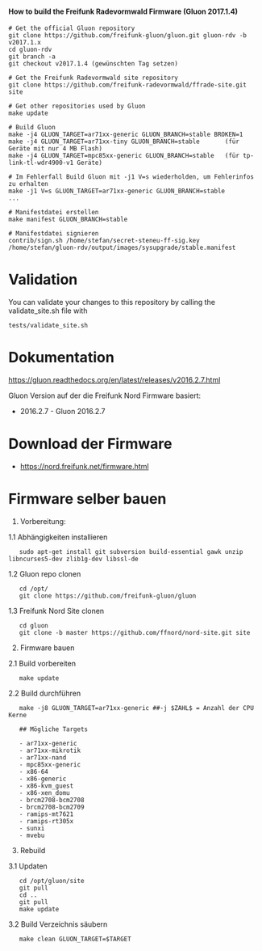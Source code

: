 #### How to build the Freifunk Radevormwald Firmware (Gluon 2017.1.4)
    
    # Get the official Gluon repository
    git clone https://github.com/freifunk-gluon/gluon.git gluon-rdv -b v2017.1.x
    cd gluon-rdv
    git branch -a 
    git checkout v2017.1.4 (gewünschten Tag setzen)
    
    # Get the Freifunk Radevormwald site repository
    git clone https://github.com/freifunk-radevormwald/ffrade-site.git site
    
    # Get other repositories used by Gluon
    make update
    
    # Build Gluon
    make -j4 GLUON_TARGET=ar71xx-generic GLUON_BRANCH=stable BROKEN=1
    make -j4 GLUON_TARGET=ar71xx-tiny GLUON_BRANCH=stable       (für Geräte mit nur 4 MB Flash) 
    make -j4 GLUON_TARGET=mpc85xx-generic GLUON_BRANCH=stable   (für tp-link-tl-wdr4900-v1 Geräte)
    
    # Im Fehlerfall Build Gluon mit -j1 V=s wiederholden, um Fehlerinfos zu erhalten
    make -j1 V=s GLUON_TARGET=ar71xx-generic GLUON_BRANCH=stable
    ... 
    
    # Manifestdatei erstellen
    make manifest GLUON_BRANCH=stable
    
    # Manifestdatei signieren
    contrib/sign.sh /home/stefan/secret-steneu-ff-sig.key /home/stefan/gluon-rdv/output/images/sysupgrade/stable.manifest
    
# Validation

You can validate your changes to this repository by calling the validate_site.sh file with

    tests/validate_site.sh

# Dokumentation

https://gluon.readthedocs.org/en/latest/releases/v2016.2.7.html

Gluon Version auf der die Freifunk Nord Firmware basiert:

* 2016.2.7 - Gluon 2016.2.7

# Download der Firmware

* https://nord.freifunk.net/firmware.html

# Firmware selber bauen

1. Vorbereitung:

  1.1 Abhängigkeiten installieren

       sudo apt-get install git subversion build-essential gawk unzip libncurses5-dev zlib1g-dev libssl-de

  1.2 Gluon repo clonen

       cd /opt/
       git clone https://github.com/freifunk-gluon/gluon

  1.3 Freifunk Nord Site clonen

       cd gluon
       git clone -b master https://github.com/ffnord/nord-site.git site

2. Firmware bauen

  2.1 Build vorbereiten

       make update

  2.2 Build durchführen

       make -j8 GLUON_TARGET=ar71xx-generic ##-j $ZAHL$ = Anzahl der CPU Kerne

       ## Mögliche Targets

       - ar71xx-generic
       - ar71xx-mikrotik
       - ar71xx-nand
       - mpc85xx-generic
       - x86-64
       - x86-generic
       - x86-kvm_guest
       - x86-xen_domu
       - brcm2708-bcm2708
       - brcm2708-bcm2709
       - ramips-mt7621
       - ramips-rt305x
       - sunxi
       - mvebu

3. Rebuild

  3.1 Updaten

       cd /opt/gluon/site
       git pull
       cd ..
       git pull
       make update

  3.2 Build Verzeichnis säubern

       make clean GLUON_TARGET=$TARGET
